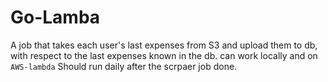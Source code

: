 # Go-Lamba
A job that takes each user's last expenses from S3 and upload them to db, with respect to the last expenses known in the db.
can work locally and on `AWS-lambda`
Should run daily after the scrpaer job done.